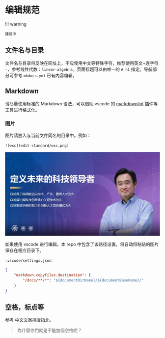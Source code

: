 # 编辑规范

!!! warning

    建设中

## 文件名与目录

文件名与目录将反映在网址上，不应使用中文等特殊字符，推荐使用英文+连字符 `-`，参考线性代数：`linear-algebra`。页面标题可以由唯一的 `# h1` 指定。导航部分可参考 `mkdocs.yml` 已有内容编辑。

## Markdown

请尽量使用标准的 Markdown 语法，可以借助 vscode 的 [markdownlint](https://marketplace.visualstudio.com/items?itemName=DavidAnson.vscode-markdownlint) 插件等工具进行格式化。

### 图片

图片请放入与当前文件同名的目录中。例如：

`![wxc](edit-standard/wxc.png)`

![wxc](edit-standard/wxc.png)

如果使用 vscode 进行编辑，本 repo 中包含了该路径设置，将自动将粘贴的图片保存在相应目录下。

`.vscode/settings.json`:

```json
{
    "markdown.copyFiles.destination": {
        "/docs/**/*": "${documentDirName}/${documentBaseName}/"
    }
}
```

## 空格，标点等

参考 [中文文案排版指北](https://github.com/sparanoid/chinese-copywriting-guidelines)。

> 為什麼你們就是不能加個空格呢？
